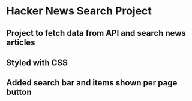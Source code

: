 # Hacker News Search Project
## Project to fetch data from API and search news articles
## Styled with CSS
## Added search bar and items shown per page button
